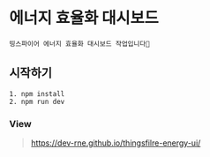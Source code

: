 # 에너지 효율화 대시보드

    띵스파이어 에너지 효율화 대시보드 작업입니다🚀

## 시작하기
    1. npm install
    2. npm run dev

### View

> https://dev-rne.github.io/thingsfilre-energy-ui/
